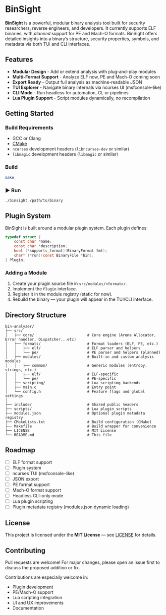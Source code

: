 # BinSight

**BinSight** is a powerful, modular binary analysis tool built for security researchers, reverse engineers, and developers. It currently supports ELF binaries, with *planned* support for PE and Mach-O formats. BinSight offers detailed insights into a binary’s structure, security properties, symbols, and metadata via both TUI and CLI interfaces.

## Features

- **Modular Design** - Add or extend analysis with plug-and-play modules
- **Multi-Format Support** - Analyze ELF now, PE and Mach-O coming soon
- **Export Ready** - Output full analysis as machine-readable JSON
- **TUI Explorer** - Navigate binary internals via ncurses UI (msfconsole-like)
- **CLI Mode** - Run headless for automation, CI, or pipelines
- **Lua Plugin Support** - Script modules dynamically, no recompilation

## Getting Started

### Build Requirements

- GCC or Clang
- [CMake](https://cmake.org/)
- `ncurses` development headers (`libncurses-dev` or similar)
- `libmagic` development headers (`libmagic` or similar)

### Build

```bash
make
````

### ▶️ Run

```bash
./binsight /path/to/binary
```

## Plugin System

BinSight is built around a modular plugin system. Each plugin defines:

```c
typedef struct {
    const char *name;
    const char *description;
    bool (*supports_format)(BinaryFormat fmt);
    char* (*run)(const BinaryFile *bin);
} Plugin;
```

### Adding a Module

1. Create your plugin source file in `src/modules/<format>/`.
2. Implement the `Plugin` interface.
3. Register it in the module registry (static for now).
4. Rebuild the binary — your plugin will appear in the TUI/CLI interface.

## Directory Structure

```text
bin-analyzer/
├── src/
│   ├── core/                        # Core engine (Arena Allocator, Error handler, Dispatcher...etc)
│   ├── formats/                     # Format loaders (ELF, PE, etc.)
│   │   ├── elf/                     # ELF parser and helpers
│   │   └── pe/                      # PE parser and helpers (planned)
│   ├── modules/                     # Built-in and custom analysis modules
│   │   ├── common/                  # Generic modules (entropy, strings, etc.)
│   │   ├── elf/                     # ELF-specific
│   │   └── pe/                      # PE-specific
│   ├── scripting/                   # Lua scripting backends
│   ├── main.c                       # Entry point
│   └── config.h                     # Feature flags and global settings
│
├── include/                         # Shared public headers
├── scripts/                         # Lua plugin scripts
├── modules.json                     # Optional plugin metadata registry
├── CMakeLists.txt                   # Build configuration (CMake)
├── Makefile                         # Build wrapper for convenience
├── LICENSE                          # MIT License
└── README.md                        # This file
```

## Roadmap

* [ ] ELF format support
* [ ] Plugin system
* [ ] ncurses TUI (msfconsole-like)
* [ ] JSON export
* [ ] PE format support
* [ ] Mach-O format support
* [ ] Headless CLI-only mode
* [ ] Lua plugin scripting
* [ ] Plugin metadata registry (modules.json dynamic loading)

## License

This project is licensed under the **MIT License** — see [LICENSE](LICENSE) for details.

## Contributing

Pull requests are welcome! For major changes, please open an issue first to discuss the proposed addition or fix.

Contributions are especially welcome in:

* Plugin development
* PE/Mach-O support
* Lua scripting integration
* UI and UX improvements
* Documentation
